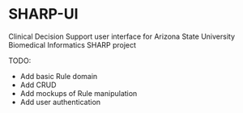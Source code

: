 SHARP-UI
========

Clinical Decision Support user interface for Arizona State University Biomedical Informatics SHARP project

TODO:
- Add basic Rule domain
- Add CRUD
- Add mockups of Rule manipulation
- Add user authentication
